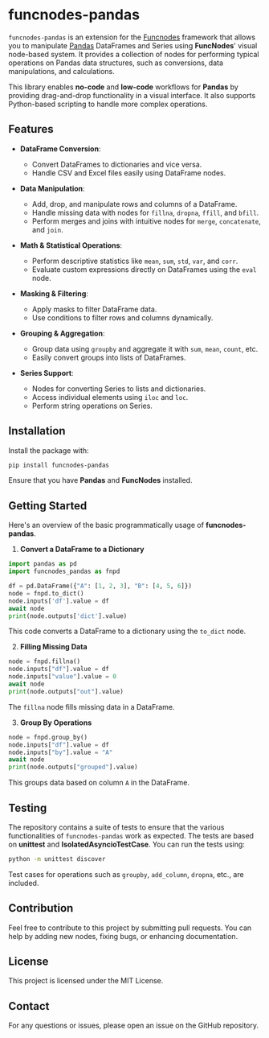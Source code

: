 # funcnodes-pandas

`funcnodes-pandas` is an extension for the [Funcnodes](https://github.com/linkdlab/funcnodes) framework that allows you to manipulate [Pandas](https://pandas.pydata.org/) DataFrames and Series using **FuncNodes**' visual node-based system. It provides a collection of nodes for performing typical operations on Pandas data structures, such as conversions, data manipulations, and calculations.

This library enables **no-code** and **low-code** workflows for **Pandas** by providing drag-and-drop functionality in a visual interface. It also supports Python-based scripting to handle more complex operations.

## Features

- **DataFrame Conversion**:
  - Convert DataFrames to dictionaries and vice versa.
  - Handle CSV and Excel files easily using DataFrame nodes.
- **Data Manipulation**:

  - Add, drop, and manipulate rows and columns of a DataFrame.
  - Handle missing data with nodes for `fillna`, `dropna`, `ffill`, and `bfill`.
  - Perform merges and joins with intuitive nodes for `merge`, `concatenate`, and `join`.

- **Math & Statistical Operations**:

  - Perform descriptive statistics like `mean`, `sum`, `std`, `var`, and `corr`.
  - Evaluate custom expressions directly on DataFrames using the `eval` node.

- **Masking & Filtering**:

  - Apply masks to filter DataFrame data.
  - Use conditions to filter rows and columns dynamically.

- **Grouping & Aggregation**:

  - Group data using `groupby` and aggregate it with `sum`, `mean`, `count`, etc.
  - Easily convert groups into lists of DataFrames.

- **Series Support**:
  - Nodes for converting Series to lists and dictionaries.
  - Access individual elements using `iloc` and `loc`.
  - Perform string operations on Series.

## Installation

Install the package with:

```bash
pip install funcnodes-pandas
```

Ensure that you have **Pandas** and **FuncNodes** installed.

## Getting Started

Here's an overview of the basic programmatically usage of **funcnodes-pandas**.

1. **Convert a DataFrame to a Dictionary**

```python
import pandas as pd
import funcnodes_pandas as fnpd

df = pd.DataFrame({"A": [1, 2, 3], "B": [4, 5, 6]})
node = fnpd.to_dict()
node.inputs['df'].value = df
await node
print(node.outputs['dict'].value)
```

This code converts a DataFrame to a dictionary using the `to_dict` node.

2. **Filling Missing Data**

```python
node = fnpd.fillna()
node.inputs["df"].value = df
node.inputs["value"].value = 0
await node
print(node.outputs["out"].value)
```

The `fillna` node fills missing data in a DataFrame.

3. **Group By Operations**

```python
node = fnpd.group_by()
node.inputs["df"].value = df
node.inputs["by"].value = "A"
await node
print(node.outputs["grouped"].value)
```

This groups data based on column `A` in the DataFrame.

## Testing

The repository contains a suite of tests to ensure that the various functionalities of `funcnodes-pandas` work as expected. The tests are based on **unittest** and **IsolatedAsyncioTestCase**. You can run the tests using:

```bash
python -m unittest discover
```

Test cases for operations such as `groupby`, `add_column`, `dropna`, etc., are included.

## Contribution

Feel free to contribute to this project by submitting pull requests. You can help by adding new nodes, fixing bugs, or enhancing documentation.

## License

This project is licensed under the MIT License.

## Contact

For any questions or issues, please open an issue on the GitHub repository.
